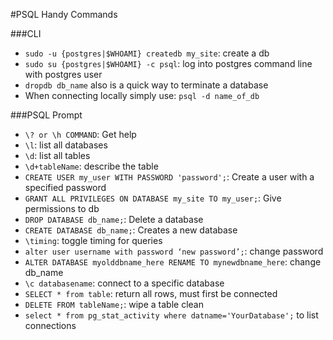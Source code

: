 #PSQL Handy Commands

###CLI

* `sudo -u {postgres|$WHOAMI} createdb my_site`: create a db
* `sudo su {postgres|$WHOAMI} -c psql`: log into postgres command line with
  postgres user
* `dropdb db_name` also is a quick way to terminate a database
* When connecting locally simply use: `psql -d name_of_db`

###PSQL Prompt

* `\? or \h COMMAND`: Get help
* `\l`: list all databases
* `\d`: list all tables
* `\d+tableName`: describe the table
* `CREATE USER my_user WITH PASSWORD 'password';`: Create a user with a
  specified password
* `GRANT ALL PRIVILEGES ON DATABASE my_site TO my_user;`: Give
  permissions to db 
* `DROP DATABASE db_name;`: Delete a database
* `CREATE DATABASE db_name;`: Creates a new database
* `\timing`: toggle timing for queries
* `alter user username with password ‘new password’;`: change password
* `ALTER DATABASE myolddbname_here RENAME TO mynewdbname_here`: change db_name
* `\c databasename`: connect to a specific database
* `SELECT * from table`: return all rows, must first be connected
* `DELETE FROM tableName;`: wipe a table clean
* `select * from pg_stat_activity where datname='YourDatabase';` to list connections
